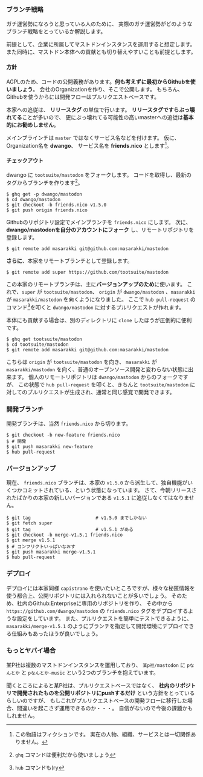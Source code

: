 ### ブランチ戦略

ガチ運営勢になろうと思っている人のために、
実際のガチ運営勢がどのようなブランチ戦略をとっているか解説します。

前提として、企業に所属してマストドンインスタンスを運用すると想定します。
また同時に、マストドン本体への貢献とも切り替えやすいことも前提とします。

#### 方針

AGPLのため、コードの公開義務があります。**何も考えずに最初からGithubを使いましょう**。
会社のOrganizationを作り、そこで公開します。
もちろん、Githubを使うからには開発フローはプルリクエストベースです。

本家への追従は、 **リリースタグ** の単位で行います。
**リリースタグですらぶっ壊れてる**ことが多いので、
更にぶっ壊れてる可能性の高いmasterへの追従は**基本的にお勧めしません**。

メインブラインチは `master` ではなくサービス名などを付けます。
仮に、Organization名を **dwango**、 サービス名を **friends.nico** とします[^1]。

[^1]: この物語はフィクションです。 実在の人物、組織、サービスとは一切関係ありません。

#### チェックアウト

dwango に `tootsuite/mastodon` をフォークします。
コードを取得し、最新のタグからブランチを作ります[^2]。

```
$ ghq get -p dwango/mastodon
$ cd dwango/mastodon
$ git checkout -b friends.nico v1.5.0
$ git push origin friends.nico
```

Githubのリポジトリ設定でメインブランチを `friends.nico` にします。
次に、 **dwango/mastodonを自分のアカウントにフォーク** し、リモートリポジトリを登録します。

```
$ git remote add masarakki git@github.com:masarakki/mastodon
```

**さらに**、本家をリモートブランチとして登録します。

```
$ git remote add super https://github.com/tootsuite/mastodon
```

この本家のリモートブランチは、主に**バージョンアップのため**に使います。
これで、`super` が `tootsuite/mastodon`、 `origin` が `dwango/mastodon` 、`masarakki` が `masarakki/mastodon` を向くようになりました。
ここで `hub pull-request` のコマンド[^3]を叩くと `dwango/mastodon` に対するプルリクエストが作れます。


本体にも貢献する場合は、別のディレクトリに `clone` したほうが圧倒的に便利です。

```
$ ghq get tootsuite/mastodon
$ cd tootsuite/mastodon
$ git remote add masarakki git@github.com:masarakki/mastodon
```

こちらは `origin` が `tootsuite/mastodon` を向き、 `masarakki` が `masarakki/mastodon` を向く、普通のオープンソース開発と変わらない状態に出来ます。
個人のリモートリポジトリは `dwango/mastodon` からのフォークですが、
この状態で `hub pull-request` を叩くと、きちんと `tootsuite/mastodon` に対してのプルリクエストが生成され、通常と同じ感覚で開発できます。


[^2]: `ghq` コマンドは便利だから使いましょう
[^3]: `hub` コマンドも(ry

### 開発ブランチ

開発ブランチは、当然 `friends.nico` から切ります。

```
$ git checkout -b new-feature friends.nico
$ # 開発
$ git push masarakki new-feature
$ hub pull-request
```

### バージョンアップ

現在、 `friends.nico` ブランチは、本家の `v1.5.0` から派生して、独自機能がいくつかコミットされている、という状態になっています。
さて、今朝リリースされたばかりの本家の新しいバージョンである `v1.5.1` に追従しなくてはなりません。

```
$ git tag                        # v1.5.0 までしかない
$ git fetch super
$ git tag                        # v1.5.1 がある
$ git checkout -b merge-v1.5.1 friends.nico
$ git merge v1.5.1
$ # コンフリクトいっぱいなおす
$ git push masarakki merge-v1.5.1
$ hub pull-request
```

### デプロイ

デプロイには本家同様 `capistrano` を使いたいところですが、様々な秘匿情報を使う都合上、公開リポジトリには入れられないことが多いでしょう。
そのため、社内のGithub:Enterpriseに専用のリポジトリを作り、
その中から `https://github.com/dwango/mastodon` の `friends.nico` タグをデプロイするような設定をしています。
また、プルリクエストを簡単にテストできるように、 `masarakki/merge-v1.5.1` のようにブランチを指定して開発環境にデプロイできる仕組みもあったほうが良いでしょう。

### もっとヤバイ場合

某P社は複数のマストドンインスタンスを運用しており、
`某p社/mastodon` に `pなんとか` と `pなんとか-music` という2つのブランチを抱えています。

聞くところによると某P社は、プルリクエストベースではなく、
**社内のリポジトリで開発されたものを公開リポジトリにpushするだけ** という方針をとっているらしいのですが、
もしこれがプルリクエストベースの開発フローに移行した場合、間違いを起こさず運用できるのか・・・。
自信がないので今後の課題かもしれません。
